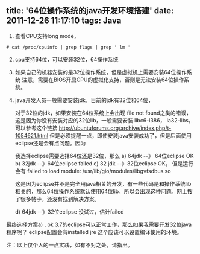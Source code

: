 title: '64位操作系统的java开发环境搭建'
date: 2011-12-26 11:17:10
tags: Java
---

1. 查看CPU支持long mode，

```
# cat /proc/cpuinfo | grep flags | grep ' lm ' 
```

2. cpu支持64位，可以安装32位，64操作系统

3. 如果自己的机器安装的是32位操作系统，但是虚拟机上需要安装64位操作系统
   注意，需要在BIOS开启CPU的虚拟化支持，否则是无法安装64位操作系统。

4. java开发人员一般需要安装jdk，目前的jdk有32位和64位，

   对于32位的jdk，如果安装在64位系统上会出现 file not found之类的错误，这是因为你没有安装对应的32位lib，一般需要安装 libc6-i386， ia32-libs，可以参考这个链接 http://ubuntuforums.org/archive/index.php/t-1054621.html
   但是必须提醒一点，即使安装java安装成功了，但是后面使用eclipse还是会有点问题。因为

   我选择eclipse需要选择64位还是32位，那么
   a)   64jdk --》 64位eclipse OK
   b)  32jdk --》64位eclipse   failed
   c)  32 jdk --》32位eclipse OK， 但是运行会有 failed to load module: /usr/lib/gio/modules/libgvfsdbus.so

   这是因为eclipse并不是完全用java相关的开发，有一些代码是和操作系统lib相关的，那么64位操作系统默认使用64位lib，所以会出现这种问题。网上搜了很多帖子，还没有找到解决方案。
   
   d)  64jdk --》32位eclipse 没试过，估计failed
   
最终选择方案a) , ok   3.7的eclipse可以正常工作，那么如果我需要开发32位java程序呢？ eclipse配置会有installed jre
这个应该可以设置编译使用的环境。

注：以上仅个人的一点实践，如有不对之处，请指出。